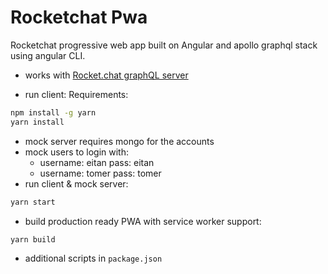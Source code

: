 # Rocketchat Pwa

Rocketchat progressive web app built on Angular and apollo graphql stack using angular CLI.

* works with [Rocket.chat graphQL server](https://github.com/RocketChat/Rocket.Chat/pull/8158) 

* run client:
Requirements:
```bash
npm install -g yarn
yarn install
```

* mock server requires mongo for the accounts 
* mock users to login with: 
  * username: eitan pass: eitan
  * username: tomer pass: tomer
* run client & mock server:
```bash
yarn start
```
* build production ready PWA with service worker support:
```bash
yarn build 
```
* additional scripts in `package.json`
